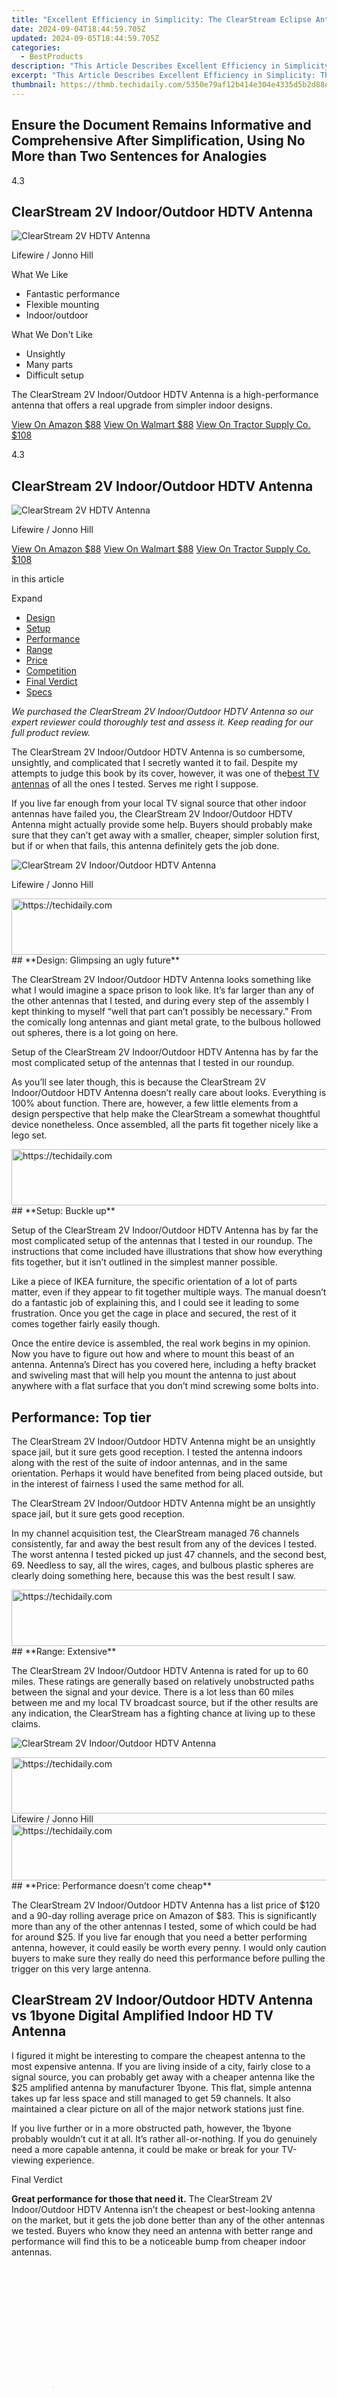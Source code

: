 ```yaml
---
title: "Excellent Efficiency in Simplicity: The ClearStream Eclipse Antenna Comprehensive Analysis"
date: 2024-09-04T18:44:59.705Z
updated: 2024-09-05T18:44:59.705Z
categories:
  - BestProducts
description: "This Article Describes Excellent Efficiency in Simplicity: The ClearStream Eclipse Antenna Comprehensive Analysis"
excerpt: "This Article Describes Excellent Efficiency in Simplicity: The ClearStream Eclipse Antenna Comprehensive Analysis"
thumbnail: https://thmb.techidaily.com/5350e79af12b414e304e4335d5b2d88e62b5e0973ecd1f3c8cd4da92e1845552.jpeg
---
```


## Ensure the Document Remains Informative and Comprehensive After Simplification, Using No More than Two Sentences for Analogies

4.3

## ClearStream 2V Indoor/Outdoor HDTV Antenna

![ClearStream 2V HDTV Antenna](https://www.lifewire.com/thmb/rpogaEx5qG81ylcoefvlfcIwyIw=/1000x1000/filters:no_upscale():max_bytes(150000):strip_icc():format(webp)/4LW4078201-AntennasDirect_TVAntennas_ClearStream_HeroSquare-b07d5067648049ecb987e39b62796406.jpg)

Lifewire / Jonno Hill

 What We Like

* Fantastic performance
* Flexible mounting
* Indoor/outdoor

 What We Don't Like

* Unsightly
* Many parts
* Difficult setup

 The ClearStream 2V Indoor/Outdoor HDTV Antenna is a high-performance antenna that offers a real upgrade from simpler indoor designs.

[View On Amazon $88](https://www.amazon.com/dp/B007RH5GZI/?tag=lifewire-onsite-prod-20&ascsubtag=4843109%7Cn245c3b842cae4efcb285c88c84d3394016%7CB007RH5GZI) [View On Walmart $88](https://www.walmart.com/ip/30312147) [View On Tractor Supply Co. $108](https://www.tractorsupply.com/tsc/product/antennas-direct-clearstream-2v-uhf-vhf-indoor-outdoor-dtv-antenna-with-mount-adic2vcjm?slfpid=3)

4.3

## ClearStream 2V Indoor/Outdoor HDTV Antenna

![ClearStream 2V HDTV Antenna](https://www.lifewire.com/thmb/q2B57F3c717qLOPlnokMF7al1pA=/450x450/filters:no_upscale():max_bytes(150000):strip_icc():format(webp)/4LW4078201-AntennasDirect_TVAntennas_ClearStream_HeroSquare-b07d5067648049ecb987e39b62796406.jpg)

Lifewire / Jonno Hill

[View On Amazon $88](https://www.amazon.com/dp/B007RH5GZI/?tag=lifewire-onsite-prod-20&ascsubtag=4843109%7Cn245c3b842cae4efcb285c88c84d3394016%7CB007RH5GZI) [View On Walmart $88](https://www.walmart.com/ip/30312147) [View On Tractor Supply Co. $108](https://www.tractorsupply.com/tsc/product/antennas-direct-clearstream-2v-uhf-vhf-indoor-outdoor-dtv-antenna-with-mount-adic2vcjm?slfpid=3)

 in this article

 Expand

* [Design](https://www.lifewire.com/#toc-design-glimpsing-an-ugly-future)
* [Setup](https://www.lifewire.com/#toc-setup-buckle-up)
* [Performance](https://www.lifewire.com/#toc-performance-top-tier)
* [Range](https://www.lifewire.com/#toc-range-extensive)
* [Price](https://www.lifewire.com/#toc-price-performance-doesnt-come-cheap)
* [Competition](https://www.lifewire.com/#toc-clearstream-2v-indooroutdoor-hdtv-antenna-vs-1byone-digital-amplified-indoor-hd-tv-antenna)
* [Final Verdict](https://www.lifewire.com/#toc-final-verdict)
* [Specs](https://www.lifewire.com/#toc-full-spec)

 _We purchased the ClearStream 2V Indoor/Outdoor HDTV Antenna so our expert reviewer could thoroughly test and assess it. Keep reading for our full product review._

 The ClearStream 2V Indoor/Outdoor HDTV Antenna is so cumbersome, unsightly, and complicated that I secretly wanted it to fail. Despite my attempts to judge this book by its cover, however, it was one of the[best TV antennas](https://www.lifewire.com/best-tv-antennas-to-buy-4078201) of all the ones I tested. Serves me right I suppose.

 If you live far enough from your local TV signal source that other indoor antennas have failed you, the ClearStream 2V Indoor/Outdoor HDTV Antenna might actually provide some help. Buyers should probably make sure that they can’t get away with a smaller, cheaper, simpler solution first, but if or when that fails, this antenna definitely gets the job done.

![ClearStream 2V Indoor/Outdoor HDTV Antenna](https://www.lifewire.com/thmb/vY1j7QoS0FLwOKNhPlSfR3XMlmo=/1500x0/filters:no_upscale():max_bytes(150000):strip_icc():format(webp)/4LW4078201-AntennasDirect_TVAntennas_ClearStream_02-e97897fe03b74f5faa2eefad3b3b7208.jpg)

 Lifewire / Jonno Hill

<!-- affiliate ads begin -->
<a href="https://aligracehair.sjv.io/c/5597632/1868499/19272" target="_top" id="1868499">
  <img src="//a.impactradius-go.com/display-ad/19272-1868499" border="0" alt="https://techidaily.com" width="728" height="90"/>
</a>
<img height="0" width="0" src="https://aligracehair.sjv.io/i/5597632/1868499/19272" style="position:absolute;visibility:hidden;" border="0" />
<!-- affiliate ads end -->
## **Design: Glimpsing an ugly future**

 The ClearStream 2V Indoor/Outdoor HDTV Antenna looks something like what I would imagine a space prison to look like. It’s far larger than any of the other antennas that I tested, and during every step of the assembly I kept thinking to myself “well that part can’t possibly be necessary.” From the comically long antennas and giant metal grate, to the bulbous hollowed out spheres, there is a lot going on here.

 Setup of the ClearStream 2V Indoor/Outdoor HDTV Antenna has by far the most complicated setup of the antennas that I tested in our roundup.

 As you’ll see later though, this is because the ClearStream 2V Indoor/Outdoor HDTV Antenna doesn’t really care about looks. Everything is 100% about function. There are, however, a few little elements from a design perspective that help make the ClearStream a somewhat thoughtful device nonetheless. Once assembled, all the parts fit together nicely like a lego set.

<!-- affiliate ads begin -->
<a href="https://appsumo.8odi.net/c/5597632/2043603/7443" target="_top" id="2043603">
  <img src="//a.impactradius-go.com/display-ad/7443-2043603" border="0" alt="https://techidaily.com" width="728" height="90"/>
</a>
<img height="0" width="0" src="https://appsumo.8odi.net/i/5597632/2043603/7443" style="position:absolute;visibility:hidden;" border="0" />
<!-- affiliate ads end -->
## **Setup: Buckle up**

 Setup of the ClearStream 2V Indoor/Outdoor HDTV Antenna has by far the most complicated setup of the antennas that I tested in our roundup. The instructions that come included have illustrations that show how everything fits together, but it isn’t outlined in the simplest manner possible.

 Like a piece of IKEA furniture, the specific orientation of a lot of parts matter, even if they appear to fit together multiple ways. The manual doesn’t do a fantastic job of explaining this, and I could see it leading to some frustration. Once you get the cage in place and secured, the rest of it comes together fairly easily though.

 Once the entire device is assembled, the real work begins in my opinion. Now you have to figure out how and where to mount this beast of an antenna. Antenna’s Direct has you covered here, including a hefty bracket and swiveling mast that will help you mount the antenna to just about anywhere with a flat surface that you don’t mind screwing some bolts into.

## **Performance: Top tier**

 The ClearStream 2V Indoor/Outdoor HDTV Antenna might be an unsightly space jail, but it sure gets good reception. I tested the antenna indoors along with the rest of the suite of indoor antennas, and in the same orientation. Perhaps it would have benefited from being placed outside, but in the interest of fairness I used the same method for all.

 The ClearStream 2V Indoor/Outdoor HDTV Antenna might be an unsightly space jail, but it sure gets good reception.

 In my channel acquisition test, the ClearStream managed 76 channels consistently, far and away the best result from any of the devices I tested. The worst antenna I tested picked up just 47 channels, and the second best, 69\. Needless to say, all the wires, cages, and bulbous plastic spheres are clearly doing something here, because this was the best result I saw.

<!-- affiliate ads begin -->
<a href="https://appsumo.8odi.net/c/5597632/2094483/7443" target="_top" id="2094483">
  <img src="//a.impactradius-go.com/display-ad/7443-2094483" border="0" alt="https://techidaily.com" width="728" height="90"/>
</a>
<img height="0" width="0" src="https://appsumo.8odi.net/i/5597632/2094483/7443" style="position:absolute;visibility:hidden;" border="0" />
<!-- affiliate ads end -->
## **Range: Extensive**

 The ClearStream 2V Indoor/Outdoor HDTV Antenna is rated for up to 60 miles. These ratings are generally based on relatively unobstructed paths between the signal and your device. There is a lot less than 60 miles between me and my local TV broadcast source, but if the other results are any indication, the ClearStream has a fighting chance at living up to these claims.

![ClearStream 2V Indoor/Outdoor HDTV Antenna](https://www.lifewire.com/thmb/NoQoQy3-EFUpi1z9oMTpD2JGWHQ=/1500x0/filters:no_upscale():max_bytes(150000):strip_icc():format(webp)/4LW4078201-AntennasDirect_TVAntennas_ClearStream_04-70f5a48ac9a347d286c71240b85cbc1c.jpg)

<!-- affiliate ads begin -->
<a href="https://appsumo.8odi.net/c/5597632/2082539/7443" target="_top" id="2082539">
  <img src="//a.impactradius-go.com/display-ad/7443-2082539" border="0" alt="https://techidaily.com" width="728" height="90"/>
</a>
<img height="0" width="0" src="https://appsumo.8odi.net/i/5597632/2082539/7443" style="position:absolute;visibility:hidden;" border="0" />
<!-- affiliate ads end -->
 Lifewire / Jonno Hill

<!-- affiliate ads begin -->
<a href="https://appsumo.8odi.net/c/5597632/2052063/7443" target="_top" id="2052063">
  <img src="//a.impactradius-go.com/display-ad/7443-2052063" border="0" alt="https://techidaily.com" width="728" height="90"/>
</a>
<img height="0" width="0" src="https://appsumo.8odi.net/i/5597632/2052063/7443" style="position:absolute;visibility:hidden;" border="0" />
<!-- affiliate ads end -->
## **Price: Performance doesn’t come cheap**

 The ClearStream 2V Indoor/Outdoor HDTV Antenna has a list price of $120 and a 90-day rolling average price on Amazon of $83\. This is significantly more than any of the other antennas I tested, some of which could be had for around $25\. If you live far enough that you need a better performing antenna, however, it could easily be worth every penny. I would only caution buyers to make sure they really do need this performance before pulling the trigger on this very large antenna.

## **ClearStream 2V Indoor/Outdoor HDTV Antenna vs 1byone Digital Amplified Indoor HD TV Antenna**

 I figured it might be interesting to compare the cheapest antenna to the most expensive antenna. If you are living inside of a city, fairly close to a signal source, you can probably get away with a cheaper antenna like the $25 amplified antenna by manufacturer 1byone. This flat, simple antenna takes up far less space and still managed to get 59 channels. It also maintained a clear picture on all of the major network stations just fine.

 If you live further or in a more obstructed path, however, the 1byone probably wouldn’t cut it at all. It’s rather all-or-nothing. If you do genuinely need a more capable antenna, it could be make or break for your TV-viewing experience.

 Final Verdict

**Great performance for those that need it.**
 The ClearStream 2V Indoor/Outdoor HDTV Antenna isn’t the cheapest or best-looking antenna on the market, but it gets the job done better than any of the other antennas we tested. Buyers who know they need an antenna with better range and performance will find this to be a noticeable bump from cheaper indoor antennas.

<!-- affiliate ads begin -->
<span id="1938136">
					<video width="128" height="480" style="cursor:pointer"
           poster="//a.impactradius-go.com/display-clicktoplayimage/1938136.png"
           onclick="if(!this.playClicked){this.play();this.setAttribute('controls',true);this.playClicked=true;}">
	   <source src="//a.impactradius-go.com/display-ad/22993-1938136">
	   <img src="//a.impactradius-go.com/display-clicktoplayimage/1938136.png" style="border: none; height: 100%; width: 100%; object-fit: contain">
	</video>
	<div style="width:80px;text-align:center"><a href="javascript:window.open(decodeURIComponent('https%3A%2F%2Fhomestyler.sjv.io%2Fc%2F5597632%2F1938136%2F22993'), '_blank');void(0);">Click here</a></div>
</span>
<img height="0" width="0" src="https://imp.pxf.io/i/5597632/1938136/22993" style="position:absolute;visibility:hidden;" border="0" />
<!-- affiliate ads end -->
## Specs

* Product Name  2V Indoor/Outdoor HDTV Antenna
* Product Brand  ClearStream
* Price  $120.00
* Release Date  April 2012
* Color  Black
* Powered  No
* Range  60 miles
* Warranty  Lifetime parts


<ins class="adsbygoogle"
     style="display:block"
     data-ad-format="autorelaxed"
     data-ad-client="ca-pub-7571918770474297"
     data-ad-slot="1223367746"></ins>



<ins class="adsbygoogle"
     style="display:block"
     data-ad-client="ca-pub-7571918770474297"
     data-ad-slot="8358498916"
     data-ad-format="auto"
     data-full-width-responsive="true"></ins>

<span class="atpl-alsoreadstyle">Also read:</span>
<div><ul>
<li><a href="https://screen-capture.techidaily.com/new-2024-approved-pro-gamers-free-screen-capture-tools-selection-list/"><u>[New] 2024 Approved  Pro Gamers' Free Screen Capture Tools Selection List</u></a></li>
<li><a href="https://youtube-docs.techidaily.com/024-approved-the-ultimate-youtube-conclusion-handbook-creators-choice/"><u>[New] 2024 Approved  The Ultimate YouTube Conclusion Handbook [Creators' Choice]</u></a></li>
<li><a href="https://instagram-videos.techidaily.com/new-analytics-tools-for-an-improved-tracking-of-your-instagram-metrics-for-2024/"><u>[New] Analytics Tools For an Improved Tracking of Your Instagram Metrics for 2024</u></a></li>
<li><a href="https://article-tips.techidaily.com/updated-2024-approved-navigate-with-precision-the-complete-guide-to-idevice-podcast-downloads/"><u>[Updated] 2024 Approved  Navigate with Precision  The Complete Guide to iDevice Podcast Downloads</u></a></li>
<li><a href="https://fox-glue.techidaily.com/2024-approved-apex-cameras-capturing-sporting-triumphs/"><u>2024 Approved  Apex Cameras Capturing Sporting Triumphs</u></a></li>
<li><a href="https://fox-blue.techidaily.com/2024-approved-the-ultimate-iphone-photography-playbook-prime-angles-uncovered/"><u>2024 Approved  The Ultimate iPhone Photography Playbook  Prime Angles Uncovered</u></a></li>
<li><a href="https://buynow-reviews.techidaily.com/act-fast-secure-your-spot-playing-top-video-games-soon-facing-sunset/"><u>Act Fast: Secure Your Spot Playing Top Video Games Soon Facing Sunset!</u></a></li>
<li><a href="https://buynow-reviews.techidaily.com/advanced-user-friendly-internal-controllers-replace-frustrating-outdated-third-party-options/"><u>Advanced, User-Friendly Internal Controllers Replace Frustrating Outdated Third-Party Options</u></a></li>
<li><a href="https://buynow-reviews.techidaily.com/best-one-person-journeys-immersive-game-experiences-to-play-and-share-with-your-pals/"><u>Best One-Person Journeys: Immersive Game Experiences to Play and Share with Your Pals!</u></a></li>
<li><a href="https://techno-recovery.techidaily.com/breaking-down-the-lenovo-legion-7i-16gb-a-performance-beast-in-a-portable-chassis-reviewed/"><u>Breaking Down the Lenovo Legion 7I (16GB): A Performance Beast in a Portable Chassis Reviewed</u></a></li>
<li><a href="https://buynow-reviews.techidaily.com/bring-the-90s-back-to-life-access-and-play-iconic-dos-games-directly-from-your-tablet-screen/"><u>Bring the 90S Back to Life: Access and Play Iconic DOS Games Directly From Your Tablet Screen</u></a></li>
<li><a href="https://buynow-reviews.techidaily.com/discover-how-virtual-reality-makes-mastering-3d-model-sculpting-a-breeze/"><u>Discover How Virtual Reality Makes Mastering 3D Model Sculpting a Breeze!</u></a></li>
<li><a href="https://buynow-reviews.techidaily.com/discover-the-best-undiscovered-flicks-a-guide-to-obtaining-non-streamable-movies-online/"><u>Discover the Best Undiscovered Flicks - A Guide to Obtaining Non-Streamable Movies Online</u></a></li>
<li><a href="https://buynow-reviews.techidaily.com/elevate-your-driving-experience-with-spotifys-studio-grade-auto-equalization-technology/"><u>Elevate Your Driving Experience with Spotify's Studio-Grade Auto Equalization Technology</u></a></li>
<li><a href="https://buynow-reviews.techidaily.com/enhance-your-engagement-on-youtube-a-guide-to-using-text-effects-in-comments-strikethrough-bold-and-italic/"><u>Enhance Your Engagement on YouTube: A Guide to Using Text Effects in Comments (Strikethrough, Bold & Italic)</u></a></li>
<li><a href="https://buynow-reviews.techidaily.com/enjoy-unlimited-views-of-us-formula-e-racing-events-the-ultimate-guide-to-watch-them-for-free/"><u>Enjoy Unlimited Views of U.S. Formula E Racing Events - The Ultimate Guide to Watch Them for Free</u></a></li>
<li><a href="https://buynow-reviews.techidaily.com/exploring-hdmi-21-latest-features-unveiled-is-it-time-to-consider-an-upgrade/"><u>Exploring HDMI 2.1: Latest Features Unveiled - Is It Time To Consider An Upgrade?</u></a></li>
<li><a href="https://buynow-reviews.techidaily.com/exploring-the-advantages-choosing-handheld-gaming-devices-over-traditional-desktops/"><u>Exploring the Advantages: Choosing Handheld Gaming Devices over Traditional Desktops</u></a></li>
<li><a href="https://buynow-reviews.techidaily.com/from-ps2-to-present-understanding-the-shift-in-console-performance-and-decreased-availability-of-60fps-games/"><u>From PS2 to Present: Understanding the Shift in Console Performance and Decreased Availability of 60FPS Games</u></a></li>
<li><a href="https://buynow-reviews.techidaily.com/from-spotify-to-deezer-my-journey-towards-musical-satisfaction-and-improvement/"><u>From Spotify to Deezer: My Journey Towards Musical Satisfaction and Improvement</u></a></li>
<li><a href="https://buynow-reviews.techidaily.com/fujifilm-x100v-unveiled-a-comprehensive-review-of-the-most-popular-camera-today/"><u>Fujifilm X100V Unveiled: A Comprehensive Review of The Most Popular Camera Today</u></a></li>
<li><a href="https://buynow-reviews.techidaily.com/gaining-practical-abilities-how-video-gaming-enhances-life-lessons/"><u>Gaining Practical Abilities: How Video Gaming Enhances Life Lessons</u></a></li>
<li><a href="https://buynow-reviews.techidaily.com/game-transformation-unleashed-by-the-power-of-curved-ultrawide-screens/"><u>Game Transformation Unleashed by the Power of Curved Ultrawide Screens</u></a></li>
<li><a href="https://buynow-reviews.techidaily.com/gaming-deals-unleashed-dive-into-the-excitement-of-steams-seasonal-promotion/"><u>Gaming Deals Unleashed: Dive Into the Excitement of Steam's Seasonal Promotion!</u></a></li>
<li><a href="https://fix-guide.techidaily.com/how-to-fix-unfortunately-contacts-has-stopped-error-on-nubia-z50s-pro-drfone-by-drfone-fix-android-problems-fix-android-problems/"><u>How to Fix Unfortunately, Contacts Has Stopped Error on Nubia Z50S Pro | Dr.fone</u></a></li>
<li><a href="https://buynow-reviews.techidaily.com/how-to-stop-spotify-from-showing-repetitive-advertisements-a-simple-guide/"><u>How to Stop Spotify From Showing Repetitive Advertisements: A Simple Guide</u></a></li>
<li><a href="https://pokemon-go-android.techidaily.com/in-2024-how-can-i-catch-the-regional-pokemon-without-traveling-on-honor-magic-5-drfone-by-drfone-virtual-android/"><u>In 2024, How Can I Catch the Regional Pokémon without Traveling On Honor Magic 5 | Dr.fone</u></a></li>
<li><a href="https://review-topics.techidaily.com/in-2024-how-to-simulate-gps-movement-with-location-spoofer-on-itel-p40-drfone-by-drfone-virtual-android/"><u>In 2024, How To Simulate GPS Movement With Location Spoofer On Itel P40? | Dr.fone</u></a></li>
<li><a href="https://extra-support.techidaily.com/in-2024-photography-powerhouses-for-crisp-composites/"><u>In 2024, Photography Powerhouses for Crisp Composites</u></a></li>
<li><a href="https://android-location-track.techidaily.com/in-2024-top-5-car-locator-apps-for-honor-80-pro-straight-screen-edition-drfone-by-drfone-virtual-android/"><u>In 2024, Top 5 Car Locator Apps for Honor 80 Pro Straight Screen Edition | Dr.fone</u></a></li>
<li><a href="https://buynow-reviews.techidaily.com/in-depth-review-of-the-compact-gamesir-x2s-type-c-gaming-pad-comfortable-for-everyone/"><u>In-Depth Review of the Compact GameSir X2s Type-C Gaming Pad: Comfortable for Everyone!</u></a></li>
<li><a href="https://buynow-reviews.techidaily.com/latest-tech-news-recap-analyzing-the-impact-of-atandt-security-incident-and-launch-of-new-samsung-devices/"><u>Latest Tech News Recap: Analyzing the Impact of AT&T Security Incident and Launch of New Samsung Devices</u></a></li>
<li><a href="https://buynow-reviews.techidaily.com/navigating-game-genres-metroidvania-vs-actionsearch-hybrids-unveiling-the-classics/"><u>Navigating Game Genres: Metroidvania Vs. Action/Search Hybrids - Unveiling the Classics</u></a></li>
<li><a href="https://buynow-reviews.techidaily.com/optimizing-gameplay-at-30fps-across-gaming-consoles-and-personal-computers/"><u>Optimizing Gameplay at 30FPS Across Gaming Consoles and Personal Computers</u></a></li>
<li><a href="https://games-able.techidaily.com/questionable-quality-why-portable-gaming-isnt-all-it-seems/"><u>Questionable Quality: Why Portable Gaming Isn't All It Seems</u></a></li>
<li><a href="https://buynow-reviews.techidaily.com/ready-to-discover-more-with-your-personalized-spotify-post-spotify-wrapped/"><u>Ready to Discover More with 'Your Personalized Spotify' Post-Spotify Wrapped</u></a></li>
<li><a href="https://buynow-reviews.techidaily.com/reviving-microsofts-metro-design-a-game-changer-for-portable-gaming-devices/"><u>Reviving Microsoft's Metro Design: A Game Changer for Portable Gaming Devices</u></a></li>
<li><a href="https://buynow-reviews.techidaily.com/save-big-with-exclusive-steam-summer-sales-15-fantastic-pc-game-bargains-for-less-than-5/"><u>Save Big with Exclusive Steam Summer Sales: 15 Fantastic PC Game Bargains for Less Than $5</u></a></li>
<li><a href="https://buynow-reviews.techidaily.com/seize-your-chance-dominate-on-iphone-with-exclusive-games-during-prime-day-sales/"><u>Seize Your Chance: Dominate on iPhone with Exclusive Games During Prime Day Sales</u></a></li>
<li><a href="https://fix-guide.techidaily.com/solved-warning-camera-failed-on-realme-11-pro-drfone-by-drfone-fix-android-problems-fix-android-problems/"><u>Solved Warning Camera Failed on Realme 11 Pro | Dr.fone</u></a></li>
<li><a href="https://buynow-reviews.techidaily.com/solving-the-issue-of-sticky-thumbsticks-a-step-by-step-guide-for-your-dualsense-controller/"><u>Solving the Issue of Sticky Thumbsticks: A Step-by-Step Guide for Your DualSense Controller</u></a></li>
<li><a href="https://tech-recovery.techidaily.com/step-by-step-guide-removing-the-windows-recovery-environment-from-your-pc/"><u>Step-by-Step Guide: Removing the Windows Recovery Environment From Your PC</u></a></li>
<li><a href="https://buynow-reviews.techidaily.com/step-by-step-guide-streaming-twitch-channels-via-your-roku-device/"><u>Step-by-Step Guide: Streaming Twitch Channels via Your Roku Device</u></a></li>
<li><a href="https://buynow-reviews.techidaily.com/stream-content-using-plex-while-wearing-the-meta-quest-headset-a-step-by-step-tutorial/"><u>Stream Content Using Plex While Wearing the Meta Quest Headset - A Step-by-Step Tutorial</u></a></li>
<li><a href="https://facebook.techidaily.com/take-charge-of-your-data-exposure-on-facebook-with-the-new-privacy-interface/"><u>Take Charge of Your Data Exposure on Facebook With the New Privacy Interface</u></a></li>
<li><a href="https://vimeo-videos.techidaily.com/techniques-to-extract-sound-from-vimeo-videos/"><u>Techniques to Extract Sound From Vimeo Videos</u></a></li>
<li><a href="https://buynow-reviews.techidaily.com/the-complete-lyrids-meteor-shower-viewing-manual-for-enthusiasts-and-stargazers/"><u>The Complete Lyrids Meteor Shower Viewing Manual for Enthusiasts and Stargazers</u></a></li>
<li><a href="https://buynow-reviews.techidaily.com/the-controversy-behind-asset-flipping-in-video-games-is-it-harmful/"><u>The Controversy Behind Asset-Flipping in Video Games - Is It Harmful?</u></a></li>
<li><a href="https://buynow-reviews.techidaily.com/the-essential-backup-plan-understanding-the-need-for-portable-power-stations-in-modern-life/"><u>The Essential Backup Plan: Understanding the Need for Portable Power Stations in Modern Life</u></a></li>
<li><a href="https://hardware-tips.techidaily.com/toms-tech-insights-expert-reviews-on-latest-gadgets/"><u>Tom's Tech Insights: Expert Reviews on Latest Gadgets</u></a></li>
<li><a href="https://extra-hints.techidaily.com/transform-your-communication-device-with-new-tunes/"><u>Transform Your Communication Device with New Tunes</u></a></li>
<li><a href="https://some-skills.techidaily.com/ultimate-eye-candy-for-digital-performances-for-2024/"><u>Ultimate Eye Candy for Digital Performances for 2024</u></a></li>
<li><a href="https://video-creation-software.techidaily.com/updated-2024-approved-from-glitch-to-glory-how-to-reset-final-cut-pro-x-for-error-free-video-editing/"><u>Updated 2024 Approved From Glitch to Glory How to Reset Final Cut Pro X for Error-Free Video Editing</u></a></li>
</ul></div>
